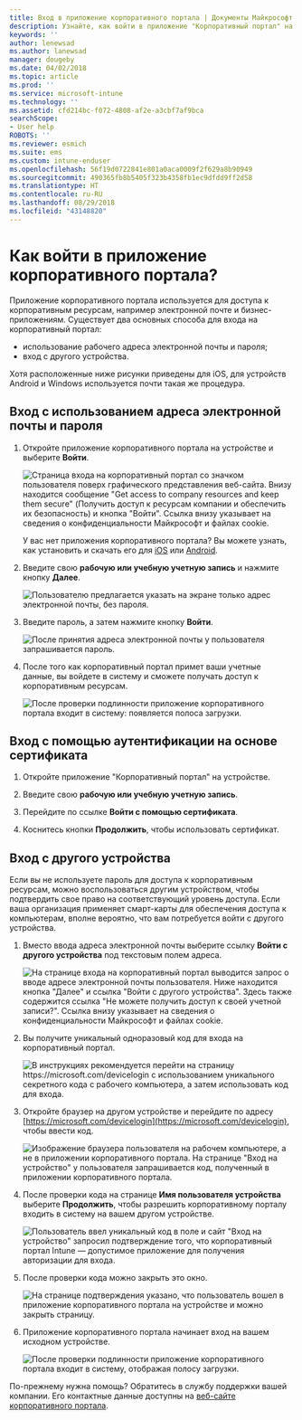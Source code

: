 ```yaml
---
title: Вход в приложение корпоративного портала | Документы Майкрософт
description: Узнайте, как войти в приложение "Корпоративный портал" на различных платформах.
keywords: ''
author: lenewsad
ms.author: lanewsad
manager: dougeby
ms.date: 04/02/2018
ms.topic: article
ms.prod: ''
ms.service: microsoft-intune
ms.technology: ''
ms.assetid: cfd214bc-f072-4808-af2e-a3cbf7af9bca
searchScope:
- User help
ROBOTS: ''
ms.reviewer: esmich
ms.suite: ems
ms.custom: intune-enduser
ms.openlocfilehash: 56f19d0722841e801a0aca0009f2f629a8b90949
ms.sourcegitcommit: 490365fb8b5405f323b4358fb1ec9dfdd9ff2d58
ms.translationtype: HT
ms.contentlocale: ru-RU
ms.lasthandoff: 08/29/2018
ms.locfileid: "43148820"
---
```

# <a name="how-do-i-sign-in-to-the-company-portal-app---user-story-1132123--"></a>Как войти в приложение корпоративного портала? <!--User Story 1132123-->

Приложение корпоративного портала используется для доступа к корпоративным ресурсам, например электронной почте и бизнес-приложениям. Существует два основных способа для входа на корпоративный портал:

* использование рабочего адреса электронной почты и пароля;
* вход с другого устройства.

Хотя расположенные ниже рисунки приведены для iOS, для устройств Android и Windows используется почти такая же процедура.

## <a name="signing-in-with-your-email-address-and-password"></a>Вход с использованием адреса электронной почты и пароля

1. Откройте приложение корпоративного портала на устройстве и выберите **Войти**.

   ![Страница входа на корпоративный портал со значком пользователя поверх графического представления веб-сайта. Внизу находится сообщение "Get access to company resources and keep them secure" (Получить доступ к ресурсам компании и обеспечить их безопасность) и кнопка "Войти". Ссылка внизу указывает на сведения о конфиденциальности Майкрософт и файлах cookie.](/intune-user-help/media/cp_ios_aad_signin_after_1804_001.png)

   У вас нет приложения корпоративного портала? Вы можете узнать, как установить и скачать его для [iOS](install-and-sign-in-to-the-intune-company-portal-app-ios.md) или [Android](install-the-company-portal-app-android.md).

2. Введите свою **рабочую или учебную учетную запись** и нажмите кнопку **Далее**.

   ![Пользователю предлагается указать на экране только адрес электронной почты, без пароля.](/intune-user-help/media/cp_ios_aad_signin_after_1804_002.png)

3. Введите пароль, а затем нажмите кнопку **Войти**.

   ![После принятия адреса электронной почты у пользователя запрашивается пароль.](/intune-user-help/media/cp_ios_aad_signin_after_1804_003.png)

4. После того как корпоративный портал примет ваши учетные данные, вы войдете в систему и сможете получать доступ к корпоративным ресурсам.   

   ![После проверки подлинности приложение корпоративного портала входит в систему: появляется полоса загрузки.](/intune-user-help/media/cp_ios_aad_signin_after_1804_004.png)

## <a name="signing-in-with-certificate-based-authentication"></a>Вход с помощью аутентификации на основе сертификата

1.  Откройте приложение "Корпоративный портал" на устройстве.

2.  Введите свою **рабочую или учебную учетную запись**.

3.  Перейдите по ссылке **Войти с помощью сертификата**.

4.  Коснитесь кнопки **Продолжить**, чтобы использовать сертификат.

## <a name="signing-in-from-another-device"></a>Вход с другого устройства

Если вы не используете пароль для доступа к корпоративным ресурсам, можно воспользоваться другим устройством, чтобы подтвердить свое право на соответствующий уровень доступа. Если ваша организация применяет смарт-карты для обеспечения доступа к компьютерам, вполне вероятно, что вам потребуется войти с другого устройства.

1. Вместо ввода адреса электронной почты выберите ссылку **Войти с другого устройства** под текстовым полем адреса.

   ![На странице входа на корпоративный портал выводится запрос о вводе адресе электронной почты пользователя.  Ниже находится кнопка "Далее" и ссылка "Войти с другого устройства". Здесь также содержится ссылка "Не можете получить доступ к своей учетной записи?". Ссылка внизу указывает на сведения о конфиденциальности Майкрософт и файлах cookie.](/intune-user-help/media/cp_ios_aad_signin_after_1804_005.png)

2. Вы получите уникальный одноразовый код для входа на корпоративный портал.

   ![В инструкциях рекомендуется перейти на страницу https://microsoft.com/devicelogin с использованием уникального секретного кода с рабочего компьютера, а затем использовать код для входа.](/intune-user-help/media/cp_ios_aad_signin_after_1804_006.png)

3. Откройте браузер на другом устройстве и перейдите по адресу [https://microsoft.com/devicelogin](https://microsoft.com/devicelogin), чтобы ввести код.

   ![Изображение браузера пользователя на рабочем компьютере, а не в приложении корпоративного портала. На странице "Вход на устройство" у пользователя запрашивается код, полученный в приложении корпоративного портала.](/intune/media/cp_ios_aad_signin_from_another_device_after_1704_004.png)

4. После проверки кода на странице **Имя пользователя устройства** выберите __Продолжить__, чтобы разрешить корпоративному порталу входить в систему на вашем другом устройстве.

   ![Пользователь ввел уникальный код в поле и сайт "Вход на устройство" запросил подтверждение того, что корпоративный портал Intune — допустимое приложение для получения авторизации для входа.](/intune/media/cp_ios_aad_signin_from_another_device_after_1704_005.png)

5. После проверки кода можно закрыть это окно.

   ![На странице подтверждения указано, что пользователь вошел в приложение корпоративного портала на устройстве и можно закрыть страницу.](/intune/media/cp_ios_aad_signin_from_another_device_after_1704_006.png)

6. Приложение корпоративного портала начинает вход на вашем исходном устройстве.

   ![После проверки подлинности приложение корпоративного портала входит в систему, отображая полосу загрузки.](/intune-user-help/media/cp_ios_aad_signin_after_1804_007.png)

По-прежнему нужна помощь? Обратитесь в службу поддержки вашей компании. Его контактные данные доступны на [веб-сайте корпоративного портала](https://go.microsoft.com/fwlink/?linkid=2010980).

